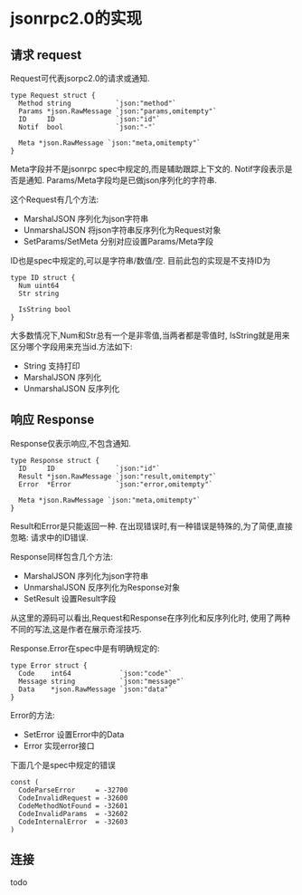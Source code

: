 # jsonrpc2.0的实现

## 请求 request

Request可代表jsorpc2.0的请求或通知.

    type Request struct {
      Method string           `json:"method"`
      Params *json.RawMessage `json:"params,omitempty"`
      ID     ID               `json:"id"`
      Notif  bool             `json:"-"`

      Meta *json.RawMessage `json:"meta,omitempty"`
    }

Meta字段并不是jsonrpc spec中规定的,而是辅助跟踪上下文的.
Notif字段表示是否是通知.
Params/Meta字段均是已做json序列化的字符串.

这个Request有几个方法:

- MarshalJSON 序列化为json字符串
- UnmarshalJSON 将json字符串反序列化为Request对象
- SetParams/SetMeta 分别对应设置Params/Meta字段

ID也是spec中规定的,可以是字符串/数值/空.
目前此包的实现是不支持ID为

    type ID struct {
      Num uint64
      Str string

      IsString bool
    }

大多数情况下,Num和Str总有一个是非零值,当两者都是零值时,
IsString就是用来区分哪个字段用来充当id.方法如下:

- String 支持打印
- MarshalJSON 序列化
- UnmarshalJSON 反序列化

## 响应 Response

Response仅表示响应,不包含通知.

    type Response struct {
      ID     ID               `json:"id"`
      Result *json.RawMessage `json:"result,omitempty"`
      Error  *Error           `json:"error,omitempty"`

      Meta *json.RawMessage `json:"meta,omitempty"`
    }

Result和Error是只能返回一种.
在出现错误时,有一种错误是特殊的,为了简便,直接忽略:
请求中的ID错误.

Response同样包含几个方法:

- MarshalJSON 序列化为json字符串
- UnmarshalJSON 反序列化为Response对象
- SetResult 设置Result字段

从这里的源码可以看出,Request和Response在序列化和反序列化时,
使用了两种不同的写法,这是作者在展示奇淫技巧.

Response.Error在spec中是有明确规定的:

    type Error struct {
      Code    int64            `json:"code"`
      Message string           `json:"message"`
      Data    *json.RawMessage `json:"data"`
    }

Error的方法:

- SetError 设置Error中的Data
- Error 实现error接口

下面几个是spec中规定的错误

    const (
      CodeParseError     = -32700
      CodeInvalidRequest = -32600
      CodeMethodNotFound = -32601
      CodeInvalidParams  = -32602
      CodeInternalError  = -32603
    )

## 连接

todo
